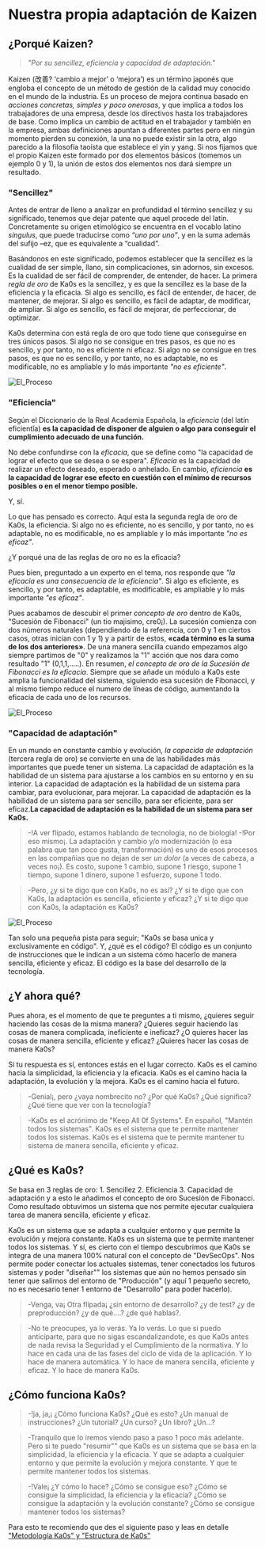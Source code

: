 # Nuestra propia adaptación de Kaizen

## ¿Porqué Kaizen?

>*"Por su sencillez, eficiencia y capacidad de adaptación."*

Kaizen (改善? ‘cambio a mejor’ o ‘mejora’) es un término japonés que engloba el concepto de un método de gestión de la calidad muy conocido en el mundo de la industria. Es un proceso de mejora continua basado en *acciones concretas, simples y poco onerosas*, y que implica a todos los trabajadores de una empresa, desde los directivos hasta los trabajadores de base. Como implica un cambio de actitud en el trabajador y también en la empresa, ambas definiciones apuntan a diferentes partes pero en ningún momento pierden su conexión, la una no puede existir sin la otra, algo parecido a la filosofía taoísta que establece el yin y yang. Si nos fijamos que el propio Kaizen este formado por dos elementos básicos (tomemos un ejemplo 0 y 1), la unión de estos dos elementos nos dará siempre un resultado.

### "Sencillez"

Antes de entrar de lleno a analizar en profundidad el término sencillez y su significado, tenemos que dejar patente que aquel procede del latín. Concretamente su origen etimológico se encuentra en el vocablo latino *singulus*, que puede traducirse como *“uno por uno”*, y en la suma además del sufijo –ez, que es equivalente a “cualidad”.

Basándonos en este significado, podemos establecer que la sencillez es la cualidad de ser simple, llano, sin complicaciones, sin adornos, sin excesos. Es la cualidad de ser fácil de comprender, de entender, de hacer. La primera *regla de oro* de Ka0s es la sencillez, y es que la sencillez es la base de la eficiencia y la eficacia. Si algo es sencillo, es fácil de entender, de hacer, de mantener, de mejorar. Si algo es sencillo, es fácil de adaptar, de modificar, de ampliar. Si algo es sencillo, es fácil de mejorar, de perfeccionar, de optimizar.

Ka0s determina con está regla de oro que todo tiene que conseguirse en tres únicos pasos. Si algo no se consigue en tres pasos, es que no es sencillo, y por tanto, no es eficiente ni eficaz. Si algo no se consigue en tres pasos, es que no es sencillo, y por tanto, no es adaptable, no es modificable, no es ampliable y lo más importante *"no es eficiente"*.

![El_Proceso](/core/imgs/golden_rule.jpeg)

### "Eficiencia"

Según el Diccionario de la Real Academia Española, la *eficiencia* (del latín eficientĭa) **es la capacidad de disponer de alguien o algo para conseguir el cumplimiento adecuado de una función.**

No debe confundirse con la *eficacia*, que se define como "la capacidad de lograr el efecto que se desea o se espera". *Eficacia* es la capacidad de realizar un efecto deseado, esperado o anhelado. En cambio, *eficiencia* **es la capacidad de lograr ese efecto en cuestión con el mínimo de recursos posibles o en el menor tiempo posible.**

Y, sí.

Lo que has pensado es correcto. Aquí esta la segunda regla de oro de Ka0s, la eficiencia. Si algo no es eficiente, no es sencillo, y por tanto, no es adaptable, no es modificable, no es ampliable y lo más importante *"no es eficaz"*.

¿Y porqué una de las reglas de oro no es la eficacia?

Pues bien, preguntado a un experto en el tema, nos responde que *"la eficacia es una consecuencia de la eficiencia"*. Si algo es eficiente, es sencillo, y por tanto, es adaptable, es modificable, es ampliable y lo más importante *"es eficaz"*.

Pues acabamos de descubir el primer *concepto de oro* dentro de Ka0s, "Sucesión de Fibonacci" (un tio majisimo, cre0¡). La sucesión comienza con dos números naturales (dependiendo de la referencia, con 0 y 1 en ciertos casos, otras inician con 1 y 1) y a partir de estos, **«cada término es la suma de los dos anteriores»**. De una manera sencilla cuando empezamos algo siempre partimos de "0" y realizamos la "1" acción que nos dara como resultado "1" (0,1,1,.....). En resumen, *el concepto de oro de la Sucesión de Fibonacci es la eficacia*. Siempre que se añade un módulo a Ka0s este amplia la funcionalidad del sistema, siguiendo esa sucesión de Fibonacci, y al mismo tiempo reduce el numero de líneas de código, aumentando la eficacia de cada uno de los recursos.

![El_Proceso](/core/imgs/eficacia.jpeg)

### "Capacidad de adaptación"

En un mundo en constante cambio y evolución, *la capacida de adaptación* (tercera regla de oro) se convierte en una de las habilidades más importantes que puede tener un sistema. La capacidad de adaptación es la habilidad de un sistema para ajustarse a los cambios en su entorno y en su interior. La capacidad de adaptación es la habilidad de un sistema para cambiar, para evolucionar, para mejorar. La capacidad de adaptación es la habilidad de un sistema para ser sencillo, para ser eficiente, para ser eficaz.**La capacidad de adaptación es la habilidad de un sistema para ser Ka0s.**

>-!A ver flipado, estamos hablando de tecnología, no de biología!
>-!Por eso mismo¡. La adaptación y cambio y/o modernización (o esa palabra que tan poco gusta, transformación) es uno de esos procesos en las compañias que no dejan de ser *un dolor* (a veces de cabeza, a veces no¡). Es costo, supone 1 cambio, supone 1 riesgo, supone 1 tiempo, supone 1 dinero, supone 1 esfuerzo, supone 1 todo.

>-Pero, ¿y si te digo que con Ka0s, no es así? ¿Y si te digo que con Ka0s, la adaptación es sencilla, eficiente y eficaz? ¿Y si te digo que con Ka0s, la adaptación es Ka0s?

![El_Proceso](/core/imgs/adaptacion.png)

Tan solo una pequeña pista para seguir; "Ka0s se basa unica y exclusivamente en código". Y, ¿qué es el código? El código es un conjunto de instrucciones que le indican a un sistema cómo hacerlo de manera sencilla, eficiente y eficaz. El código es la base del desarrollo de la tecnología.

## ¿Y ahora qué?

Pues ahora, es el momento de que te preguntes a ti mismo, ¿quieres seguir haciendo las cosas de la misma manera? ¿Quieres seguir haciendo las cosas de manera complicada, ineficiente e ineficaz? ¿O quieres hacer las cosas de manera sencilla, eficiente y eficaz? ¿Quieres hacer las cosas de manera Ka0s?

Si tu respuesta es sí, entonces estás en el lugar correcto. Ka0s es el camino hacia la simplicidad, la eficiencia y la eficacia. Ka0s es el camino hacia la adaptación, la evolución y la mejora. Ka0s es el camino hacia el futuro.

>-Genial¡, pero ¿vaya nombrecito no? ¿Por qué Ka0s? ¿Qué significa? ¿Qué tiene que ver con la tecnología?

>-Ka0s es el acrónimo de "Keep All 0f Systems". En español, "Mantén todos los sistemas". Ka0s es el sistema que te permite mantener todos los sistemas. Ka0s es el sistema que te permite mantener tu sistema de manera sencilla, eficiente y eficaz.

## ¿Qué es Ka0s?

Se basa en 3 reglas de oro: 1. Sencillez 2. Eficiencia 3. Capacidad de adaptación y a esto le añadimos el concepto de oro Sucesión de Fibonacci. Como resultado obtuvimos un sistema que nos permite ejecutar cualquiera tarea de manera sencilla, eficiente y eficaz.

Ka0s es un sistema que se adapta a cualquier entorno y que permite la evolución y mejora constante. Ka0s es un sistema que te permite mantener todos los sistemas. Y sí, es cierto con el tiempo descubrimos que Ka0s se integra de una manera 100% natural con el concepto de "DevSecOps". Nos permite poder conectar los actuales sistemas, tener conectados los futuros sistemas y poder "diseñar"" los sistemas que aún no hemos pensado sin tener que salirnos del entorno de "Producción" (y aquí 1 pequeño secreto, no es necesario tener 1 entorno de "Desarrollo" para poder hacerlo).

>-Venga, va¡ Otra flipada¡ ¿sin entorno de desarrollo? ¿y de test? ¿y de preproducción? ¿y de qué....? ¿de qué hablas?.

>-No te preocupes, ya lo verás. Ya lo verás. Lo que si puedo anticiparte, para que no sigas escandalizandote, es que Ka0s antes de nada revisa la Seguridad y el Cumplimiento de la normativa. Y lo hace en cada una de las fases del ciclo de vida de la aplicación. Y lo hace de manera automática. Y lo hace de manera sencilla, eficiente y eficaz. Y lo hace de manera Ka0s.

## ¿Cómo funciona Ka0s?

>-!ja, ja,¡ ¿Cómo funciona Ka0s? ¿Qué es esto? ¿Un manual de instrucciones? ¿Un tutorial? ¿Un curso? ¿Un libro? ¿Un...?

>-Tranquilo que lo iremos viendo paso a paso 1 poco más adelante. Pero si te puedo "resumir"" que Ka0s es un sistema que se basa en la simplicidad, la eficiencia y la eficacia. Y que se adapta a cualquier entorno y que permite la evolución y mejora constante. Y que te permite mantener todos los sistemas.

>-!Vale¡ ¿Y cómo lo hace? ¿Cómo se consigue eso? ¿Cómo se consigue la simplicidad, la eficiencia y la eficacia? ¿Cómo se consigue la adaptación y la evolución constante? ¿Cómo se consigue mantener todos los sistemas?

Para esto te recomiendo que des el siguiente paso y leas en detalle ["Metodología Ka0s" y "Estructura de Ka0s"](/core/docs/ka0s/ka0s_metodologia.md)
